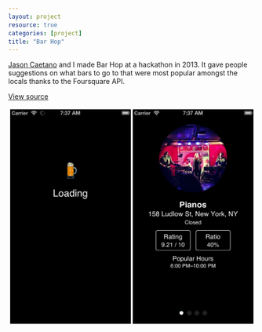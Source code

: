 ```yaml
---
layout: project
resource: true
categories: [project]
title: "Bar Hop"
---
```


[Jason Caetano](http://jasoncaetano.com) and I made Bar Hop at a hackathon in 2013.
It gave people suggestions on what bars to go to that were most popular amongst the
locals thanks to the Foursquare API.

[View source](https://github.com/sjlu/bar-hop)

![screenshot](01.jpg)